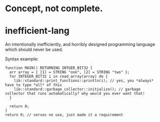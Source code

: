 # Concept, not complete.

# inefficient-lang
An intentionally inefficiently, and horribly designed programming language which should never be used.

Syntax example:
```infe
function MAIN() RETURNING INTGER_BIT32 [
  arr array = { [1] = STRING "one", [2] = STRING "two" };
  for INTEGER_BIT32 i in read_array(array) do { 
    lib::standard::print_functions::println(i); // yes, you *always* have to type *all* of this
    lib::standard::garbage_collector::initialize(); // garbage collector that runs automatically? why would you ever want that! 
  }
  
  return 0; 
]
return 0; // serves no use, just made it a requirement
```
